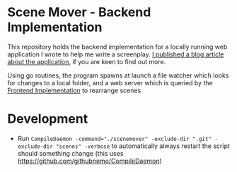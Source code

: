 # Scene Mover - Backend Implementation

This repository holds the backend implementation for a locally running web application I wrote to help me write a screenplay. [I published a blog article about the application](https://rickschubert.net/blog/posts/how-i-wrote-an-application-to-help-me-write-a-screenplay/), if you are keen to find out more.

Using go routines, the program spawns at launch a file watcher which looks for changes to a local folder, and a web server which is queried by the [Frontend Implementation](https://github.com/rickschubert/scenemover-visual-studio-code-extension) to rearrange scenes

# Development
- Run `CompileDaemon -command="./scenemover" -exclude-dir ".git" -exclude-dir "scenes" -verbose` to automatically always restart the script should something change (this uses https://github.com/githubnemo/CompileDaemon)
